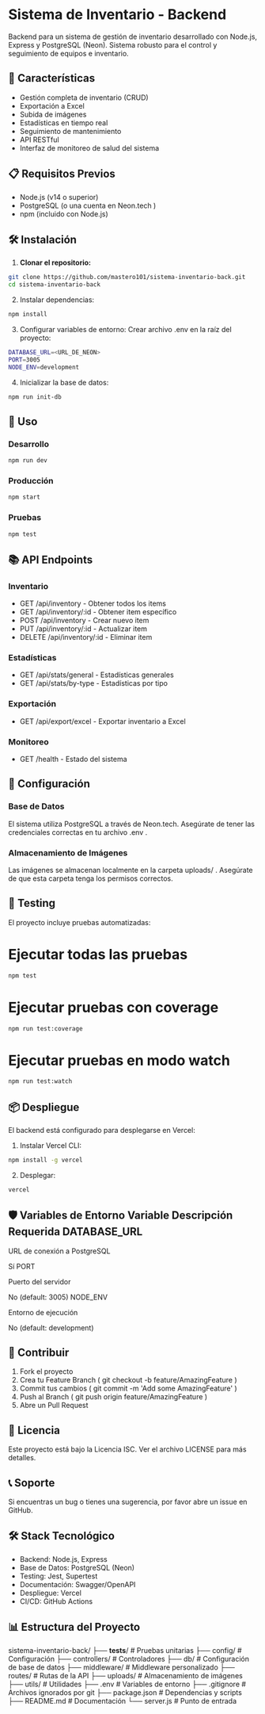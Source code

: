 # Sistema de Inventario - Backend
Backend para un sistema de gestión de inventario desarrollado con Node.js, Express y PostgreSQL (Neon). Sistema robusto para el control y seguimiento de equipos e inventario.

## 🚀 Características
- Gestión completa de inventario (CRUD)
- Exportación a Excel
- Subida de imágenes
- Estadísticas en tiempo real
- Seguimiento de mantenimiento
- API RESTful
- Interfaz de monitoreo de salud del sistema
## 📋 Requisitos Previos
- Node.js (v14 o superior)
- PostgreSQL (o una cuenta en Neon.tech )
- npm (incluido con Node.js)
## 🛠️ Instalación
1. **Clonar el repositorio:**
```bash
git clone https://github.com/mastero101/sistema-inventario-back.git
cd sistema-inventario-back
```

2. Instalar dependencias:
```bash
npm install
```

3. Configurar variables de entorno:
Crear archivo .env en la raíz del proyecto:
```bash
DATABASE_URL=<URL_DE_NEON>
PORT=3005
NODE_ENV=development
```

4. Inicializar la base de datos:
```bash
npm run init-db
```

## 🚀 Uso
### Desarrollo
```bash
npm run dev
```

### Producción
```bash
npm start
```

### Pruebas
```bash
npm test
```

## 📚 API Endpoints
### Inventario
- GET /api/inventory - Obtener todos los items
- GET /api/inventory/:id - Obtener item específico
- POST /api/inventory - Crear nuevo item
- PUT /api/inventory/:id - Actualizar item
- DELETE /api/inventory/:id - Eliminar item
### Estadísticas
- GET /api/stats/general - Estadísticas generales
- GET /api/stats/by-type - Estadísticas por tipo
### Exportación
- GET /api/export/excel - Exportar inventario a Excel
### Monitoreo
- GET /health - Estado del sistema
## 🔧 Configuración
### Base de Datos
El sistema utiliza PostgreSQL a través de Neon.tech. Asegúrate de tener las credenciales correctas en tu archivo .env .

### Almacenamiento de Imágenes
Las imágenes se almacenan localmente en la carpeta uploads/ . Asegúrate de que esta carpeta tenga los permisos correctos.

## 🧪 Testing
El proyecto incluye pruebas automatizadas:

# Ejecutar todas las pruebas
```bash
npm test
```

# Ejecutar pruebas con coverage
```bash
npm run test:coverage
```

# Ejecutar pruebas en modo watch
```bash
npm run test:watch
```

## 📦 Despliegue
El backend está configurado para desplegarse en Vercel:

1. Instalar Vercel CLI:
```bash
npm install -g vercel
```

2. Desplegar:
```bash
vercel
```

## 🛡️ Variables de Entorno Variable Descripción Requerida DATABASE_URL

URL de conexión a PostgreSQL

Sí PORT

Puerto del servidor

No (default: 3005) NODE_ENV

Entorno de ejecución

No (default: development)
## 🤝 Contribuir
1. Fork el proyecto
2. Crea tu Feature Branch ( git checkout -b feature/AmazingFeature )
3. Commit tus cambios ( git commit -m 'Add some AmazingFeature' )
4. Push al Branch ( git push origin feature/AmazingFeature )
5. Abre un Pull Request
## 📝 Licencia
Este proyecto está bajo la Licencia ISC. Ver el archivo LICENSE para más detalles.

## 📞 Soporte
Si encuentras un bug o tienes una sugerencia, por favor abre un issue en GitHub.

## 🛠️ Stack Tecnológico
- Backend: Node.js, Express
- Base de Datos: PostgreSQL (Neon)
- Testing: Jest, Supertest
- Documentación: Swagger/OpenAPI
- Despliegue: Vercel
- CI/CD: GitHub Actions
## 📊 Estructura del Proyecto
sistema-inventario-back/
├── __tests__/           # Pruebas unitarias
├── config/             # Configuración
├── controllers/        # Controladores
├── db/                # Configuración de base de datos
├── middleware/        # Middleware personalizado
├── routes/            # Rutas de la API
├── uploads/           # Almacenamiento de imágenes
├── utils/             # Utilidades
├── .env               # Variables de entorno
├── .gitignore        # Archivos ignorados por git
├── package.json      # Dependencias y scripts
├── README.md         # Documentación
└── server.js         # Punto de entrada